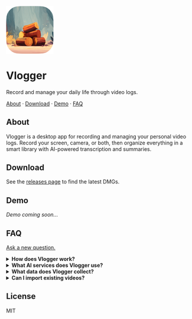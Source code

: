 <img src="assets/original.png" width="128" alt="Logo" />

# Vlogger

Record and manage your daily life through video logs.

<p align="left">
  <a href="#about">About</a>
  ·
  <a href="#download">Download</a>
  ·
  <a href="#demo">Demo</a>
  ·
  <a href="#faq">FAQ</a>
</p>

## About

Vlogger is a desktop app for recording and managing your personal video logs. Record your screen, camera, or both, then organize everything in a smart library with AI-powered transcription and summaries.

## Download

See the [releases page](https://github.com/felipap/vlogger/releases/latest) to find the latest DMGs.

## Demo

_Demo coming soon..._

## FAQ

[Ask a new question.](https://github.com/felipap/vlogger/discussions/new/choose)

<details>
  <summary>
    <strong>How does Vlogger work?</strong>
  </summary>
  <p>
    Vlogger lets you record your screen, camera, or both simultaneously. Your recordings are automatically organized in a library with metadata, and you can generate AI-powered transcriptions and summaries to help you find and understand your content.
  </p>
</details>

<details>
  <summary>
    <strong>What AI services does Vlogger use?</strong>
  </summary>
  <p>
    Vlogger uses OpenAI Whisper for transcription and Google Gemini for generating video summaries. You'll need to provide your own API keys for these services.
  </p>
</details>

<details>
  <summary>
    <strong>What data does Vlogger collect?</strong>
  </summary>
  <p>
    Vlogger stores your video files locally and only sends data to AI services when you explicitly request transcription or summary generation. Your videos and personal data stay on your machine.
  </p>
</details>

<details>
  <summary>
    <strong>Can I import existing videos?</strong>
  </summary>
  <p>
    Yes, you can import existing video files into your Vlogger library. The app will automatically generate thumbnails and metadata for imported videos.
  </p>
</details>

## License

MIT
